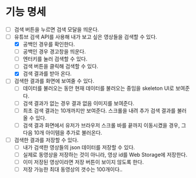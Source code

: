 # 기능 명세

- [ ] 검색 버튼을 누르면 검색 모달을 띄운다.
- [ ] 유튜브 검색 API를 사용해 내가 보고 싶은 영상들을 검색할 수 있다.
  - [x] 공백인 경우를 확인한다.
  - [ ] 공백인 경우 경고창을 띄운다.
  - [ ] 엔터키를 눌러 검색할 수 있다.
  - [ ] 검색 버튼을 클릭해 검색할 수 있다.
  - [x] 검색 결과를 받아 온다.
- [ ] 검색한 결과를 화면에 보여줄 수 있다.
  - [ ] 데이터를 불러오는 동안 현재 데이터를 불러오는 중임을 skeleton UI로 보여준다.
  - [ ] 검색 결과가 없는 경우 결과 없음 이미지를 보여준다.
  - [ ] 최초 검색 결과는 10개까지만 보여준다. 스크롤을 내려 추가 검색 결과를 불러올 수 있다.
  - [ ] 검색 결과 화면에서 유저가 브라우저 스크롤 바를 끝까지 이동시켰을 경우, 그 다음 10개 아이템을 추가로 불러온다.
- [ ] 검색한 결과를 저장할 수 있다.
  - [ ] 내가 검색한 영상들의 json 데이터를 저장할 수 있다.
  - [ ] 실제로 동영상을 저장하는 것이 아니라, 영상 id를 Web Storage에 저장한다.
  - [ ] 이미 저장된 영상이라면 저장 버튼이 보이지 않도록 한다.
  - [ ] 저장 가능한 최대 동영상의 갯수는 100개이다..